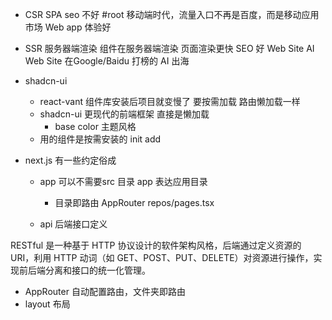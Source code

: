 - CSR SPA seo 不好 #root
    移动端时代，流量入口不再是百度，而是移动应用市场
    Web app 体验好

- SSR 服务器端渲染
     组件在服务器端渲染
     页面渲染更快 SEO 好
     Web Site 
     AI Web Site 在Google/Baidu 打榜的
     AI 出海 

- shadcn-ui
     - react-vant 组件库安装后项目就变慢了
          要按需加载  路由懒加载一样
     - shadcn-ui 更现代的前端框架 
          直接是懒加载
          - base color 主题风格
     - 用的组件是按需安装的
         init
         add    


- next.js 有一些约定俗成
    - app
         可以不需要src 目录
         app 表达应用目录
         - 目录即路由
              AppRouter
              repos/pages.tsx

    - api 
         后端接口定义

RESTful 是一种基于 HTTP 协议设计的软件架构风格，后端通过定义资源的 URI，利用 HTTP 动词（如 GET、POST、PUT、DELETE）对资源进行操作，实现前后端分离和接口的统一化管理。

- AppRouter
   自动配置路由，文件夹即路由
- layout
   布局


